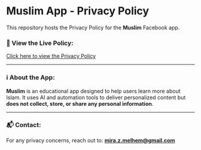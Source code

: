 # Muslim App - Privacy Policy

This repository hosts the Privacy Policy for the **Muslim** Facebook app.

### 📄 View the Live Policy:
[Click here to view the Privacy Policy](https://yourusername.github.io/muslim-privacy-policy/privacy.html)

---

### ℹ️ About the App:
**Muslim** is an educational app designed to help users learn more about Islam. It uses AI and automation tools to deliver personalized content but **does not collect, store, or share any personal information**.

---

### 📬 Contact:
For any privacy concerns, reach out to:
**mira.z.melhem@gmail.com**
